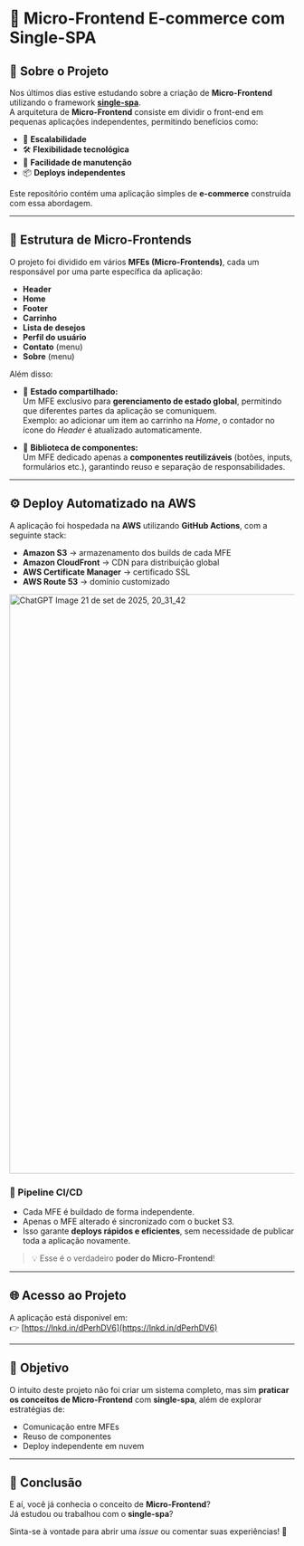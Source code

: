 # 🛒 Micro-Frontend E-commerce com Single-SPA

## 📌 Sobre o Projeto
Nos últimos dias estive estudando sobre a criação de **Micro-Frontend** utilizando o framework [**single-spa**](https://single-spa.js.org/).  
A arquitetura de **Micro-Frontend** consiste em dividir o front-end em pequenas aplicações independentes, permitindo benefícios como:

- 🚀 **Escalabilidade**
- 🛠 **Flexibilidade tecnológica**
- 🧩 **Facilidade de manutenção**
- 📦 **Deploys independentes**

Este repositório contém uma aplicação simples de **e-commerce** construída com essa abordagem.

---

## 🧩 Estrutura de Micro-Frontends
O projeto foi dividido em vários **MFEs (Micro-Frontends)**, cada um responsável por uma parte específica da aplicação:

- **Header**  
- **Home**  
- **Footer**  
- **Carrinho**  
- **Lista de desejos**  
- **Perfil do usuário**  
- **Contato** (menu)  
- **Sobre** (menu)  

Além disso:

- 🔄 **Estado compartilhado:**  
  Um MFE exclusivo para **gerenciamento de estado global**, permitindo que diferentes partes da aplicação se comuniquem.  
  Exemplo: ao adicionar um item ao carrinho na *Home*, o contador no ícone do *Header* é atualizado automaticamente.

- 🎨 **Biblioteca de componentes:**  
  Um MFE dedicado apenas a **componentes reutilizáveis** (botões, inputs, formulários etc.), garantindo reuso e separação de responsabilidades.

---

## ⚙️ Deploy Automatizado na AWS
A aplicação foi hospedada na **AWS** utilizando **GitHub Actions**, com a seguinte stack:

- **Amazon S3** → armazenamento dos builds de cada MFE  
- **Amazon CloudFront** → CDN para distribuição global  
- **AWS Certificate Manager** → certificado SSL  
- **AWS Route 53** → domínio customizado

<img width="1536" height="1024" alt="ChatGPT Image 21 de set  de 2025, 20_31_42" src="https://github.com/user-attachments/assets/08974b0b-ab10-44d8-9fd0-a7f5fa485d4b" />

### 🔄 Pipeline CI/CD
- Cada MFE é buildado de forma independente.  
- Apenas o MFE alterado é sincronizado com o bucket S3.  
- Isso garante **deploys rápidos e eficientes**, sem necessidade de publicar toda a aplicação novamente.  

> 💡 Esse é o verdadeiro **poder do Micro-Frontend**!

---

## 🌐 Acesso ao Projeto
A aplicação está disponível em:  
👉 [https://lnkd.in/dPerhDV6](https://lnkd.in/dPerhDV6)

---

## 🎯 Objetivo
O intuito deste projeto não foi criar um sistema completo, mas sim **praticar os conceitos de Micro-Frontend** com **single-spa**, além de explorar estratégias de:

- Comunicação entre MFEs  
- Reuso de componentes  
- Deploy independente em nuvem  

---

## 💬 Conclusão
E aí, você já conhecia o conceito de **Micro-Frontend**?  
Já estudou ou trabalhou com o **single-spa**?  

Sinta-se à vontade para abrir uma *issue* ou comentar suas experiências! 🚀
